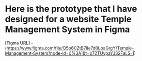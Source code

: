 # Here is the prototype that I have designed for a website Temple Management System in Figma
[Figma URL] - (https://www.figma.com/file/Q5p6CZtB7iIe7d0LoaGrgY/Temple-Management-System?node-id=0%3A1&t=o72TUvpaYJ32FaLS-1)
